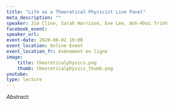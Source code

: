 ```yaml
---
title: "Life as a Theoretical Physicist Live Panel"
meta_description: ""
speaker: Jim Cline, Sarah Harrison, Eve Lee, Anh-Khoi Trinh
facebook_event:
speaker_url:
event-date: 2020-06-02 19:00
event_location: Online Event
event_location_fr: événement en ligne
image:
    title: theoreticalphysics.png
    thumb: theoreticalphysics_thumb.png
youtube:
type: lecture
---
```

*Abstract:*
